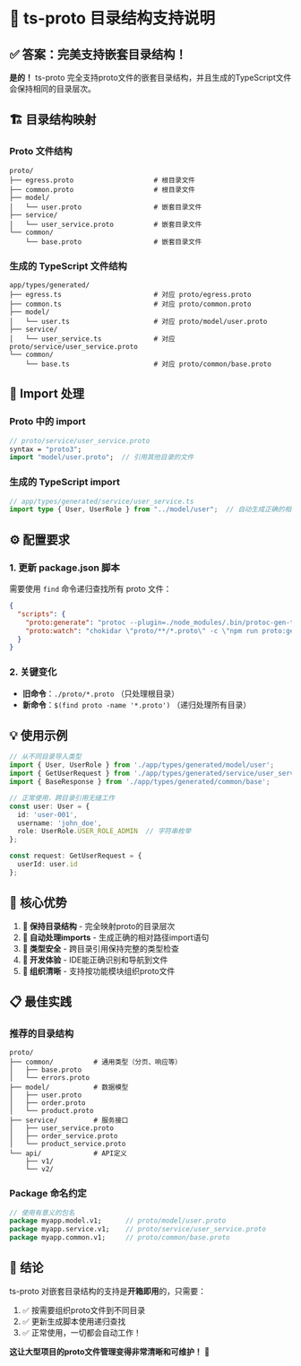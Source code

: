 # 📁 ts-proto 目录结构支持说明

## ✅ 答案：完美支持嵌套目录结构！

**是的！** ts-proto 完全支持proto文件的嵌套目录结构，并且生成的TypeScript文件会保持相同的目录层次。

## 🏗️ 目录结构映射

### Proto 文件结构
```
proto/
├── egress.proto                    # 根目录文件
├── common.proto                    # 根目录文件
├── model/
│   └── user.proto                  # 嵌套目录文件
├── service/
│   └── user_service.proto          # 嵌套目录文件
└── common/
    └── base.proto                  # 嵌套目录文件
```

### 生成的 TypeScript 文件结构
```
app/types/generated/
├── egress.ts                       # 对应 proto/egress.proto
├── common.ts                       # 对应 proto/common.proto
├── model/
│   └── user.ts                     # 对应 proto/model/user.proto
├── service/
│   └── user_service.ts             # 对应 proto/service/user_service.proto
└── common/
    └── base.ts                     # 对应 proto/common/base.proto
```

## 🔗 Import 处理

### Proto 中的 import
```protobuf
// proto/service/user_service.proto
syntax = "proto3";
import "model/user.proto";  // 引用其他目录的文件
```

### 生成的 TypeScript import
```typescript
// app/types/generated/service/user_service.ts
import type { User, UserRole } from "../model/user";  // 自动生成正确的相对路径
```

## ⚙️ 配置要求

### 1. 更新 package.json 脚本

需要使用 `find` 命令递归查找所有 proto 文件：

```json
{
  "scripts": {
    "proto:generate": "protoc --plugin=./node_modules/.bin/protoc-gen-ts_proto --ts_proto_out=./app/types/generated --ts_proto_opt=stringEnums=true,snakeToCamel=true,useOptionals=all,onlyTypes=true --proto_path=./proto $(find proto -name '*.proto')",
    "proto:watch": "chokidar \"proto/**/*.proto\" -c \"npm run proto:generate\""
  }
}
```

### 2. 关键变化

- **旧命令**：`./proto/*.proto` （只处理根目录）
- **新命令**：`$(find proto -name '*.proto')` （递归处理所有目录）

## 💡 使用示例

```typescript
// 从不同目录导入类型
import { User, UserRole } from './app/types/generated/model/user';
import { GetUserRequest } from './app/types/generated/service/user_service';
import { BaseResponse } from './app/types/generated/common/base';

// 正常使用，跨目录引用无缝工作
const user: User = {
  id: 'user-001',
  username: 'john_doe',
  role: UserRole.USER_ROLE_ADMIN  // 字符串枚举
};

const request: GetUserRequest = {
  userId: user.id
};
```

## 🎯 核心优势

1. **🎯 保持目录结构** - 完全映射proto的目录层次
2. **🎯 自动处理imports** - 生成正确的相对路径import语句
3. **🎯 类型安全** - 跨目录引用保持完整的类型检查
4. **🎯 开发体验** - IDE能正确识别和导航到文件
5. **🎯 组织清晰** - 支持按功能模块组织proto文件

## 📋 最佳实践

### 推荐的目录结构

```
proto/
├── common/          # 通用类型（分页、响应等）
│   ├── base.proto
│   └── errors.proto
├── model/           # 数据模型
│   ├── user.proto
│   ├── order.proto
│   └── product.proto
├── service/         # 服务接口
│   ├── user_service.proto
│   ├── order_service.proto
│   └── product_service.proto
└── api/             # API定义
    ├── v1/
    └── v2/
```

### Package 命名约定

```protobuf
// 使用有意义的包名
package myapp.model.v1;      // proto/model/user.proto
package myapp.service.v1;    // proto/service/user_service.proto
package myapp.common.v1;     // proto/common/base.proto
```

## 🚀 结论

ts-proto 对嵌套目录结构的支持是**开箱即用**的，只需要：

1. ✅ 按需要组织proto文件到不同目录
2. ✅ 更新生成脚本使用递归查找
3. ✅ 正常使用，一切都会自动工作！

**这让大型项目的proto文件管理变得非常清晰和可维护！** 🎊 